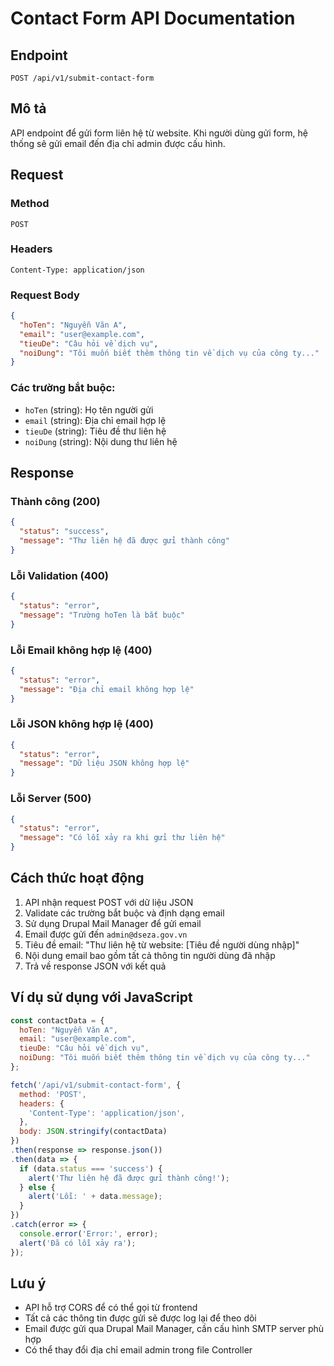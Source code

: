# Contact Form API Documentation

## Endpoint
`POST /api/v1/submit-contact-form`

## Mô tả
API endpoint để gửi form liên hệ từ website. Khi người dùng gửi form, hệ thống sẽ gửi email đến địa chỉ admin được cấu hình.

## Request

### Method
`POST`

### Headers
```
Content-Type: application/json
```

### Request Body
```json
{
  "hoTen": "Nguyễn Văn A",
  "email": "user@example.com",
  "tieuDe": "Câu hỏi về dịch vụ",
  "noiDung": "Tôi muốn biết thêm thông tin về dịch vụ của công ty..."
}
```

### Các trường bắt buộc:
- `hoTen` (string): Họ tên người gửi
- `email` (string): Địa chỉ email hợp lệ
- `tieuDe` (string): Tiêu đề thư liên hệ
- `noiDung` (string): Nội dung thư liên hệ

## Response

### Thành công (200)
```json
{
  "status": "success",
  "message": "Thư liên hệ đã được gửi thành công"
}
```

### Lỗi Validation (400)
```json
{
  "status": "error",
  "message": "Trường hoTen là bắt buộc"
}
```

### Lỗi Email không hợp lệ (400)
```json
{
  "status": "error",
  "message": "Địa chỉ email không hợp lệ"
}
```

### Lỗi JSON không hợp lệ (400)
```json
{
  "status": "error",
  "message": "Dữ liệu JSON không hợp lệ"
}
```

### Lỗi Server (500)
```json
{
  "status": "error",
  "message": "Có lỗi xảy ra khi gửi thư liên hệ"
}
```

## Cách thức hoạt động

1. API nhận request POST với dữ liệu JSON
2. Validate các trường bắt buộc và định dạng email
3. Sử dụng Drupal Mail Manager để gửi email
4. Email được gửi đến `admin@dseza.gov.vn`
5. Tiêu đề email: "Thư liên hệ từ website: [Tiêu đề người dùng nhập]"
6. Nội dung email bao gồm tất cả thông tin người dùng đã nhập
7. Trả về response JSON với kết quả

## Ví dụ sử dụng với JavaScript

```javascript
const contactData = {
  hoTen: "Nguyễn Văn A",
  email: "user@example.com",
  tieuDe: "Câu hỏi về dịch vụ",
  noiDung: "Tôi muốn biết thêm thông tin về dịch vụ của công ty..."
};

fetch('/api/v1/submit-contact-form', {
  method: 'POST',
  headers: {
    'Content-Type': 'application/json',
  },
  body: JSON.stringify(contactData)
})
.then(response => response.json())
.then(data => {
  if (data.status === 'success') {
    alert('Thư liên hệ đã được gửi thành công!');
  } else {
    alert('Lỗi: ' + data.message);
  }
})
.catch(error => {
  console.error('Error:', error);
  alert('Đã có lỗi xảy ra');
});
```

## Lưu ý
- API hỗ trợ CORS để có thể gọi từ frontend
- Tất cả các thông tin được gửi sẽ được log lại để theo dõi
- Email được gửi qua Drupal Mail Manager, cần cấu hình SMTP server phù hợp
- Có thể thay đổi địa chỉ email admin trong file Controller 
